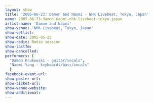 ```yaml
---
layout: show
title: '2005-06-23: Damon and Naomi - NHK Livebeat, Tokyo, Japan'
name: 2005-06-23-damon-naomi-nhk-livebeat-tokyo-japan
artist-name: 'Damon and Naomi'
show-venue: 'NHK Livebeat, Tokyo, Japan'
show-setlist: 
show-date: 2005-06-23
show-radio: Radio session
show-lastfm: 
show-cancelled: 
performers: [
  "Damon Krukowski - guitar/vocals",
  "Naomi Yang - keyboards/bass/vocals"
  ]
facebook-event-url: 
show-poster-url: 
show-ticket-url: 
show-venue-website: 
show-additional: 
---
```


